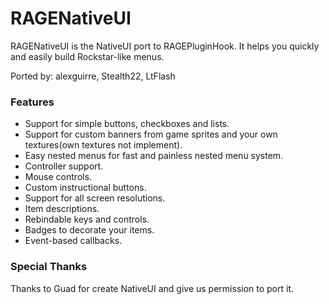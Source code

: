 # RAGENativeUI

RAGENativeUI is the NativeUI port to RAGEPluginHook. It helps you quickly and easily build Rockstar-like menus.

Ported by: alexguirre, Stealth22, LtFlash

### Features

* Support for simple buttons, checkboxes and lists.
* Support for custom banners from game sprites and your own textures(own textures not implement).
* Easy nested menus for fast and painless nested menu system.
* Controller support.
* Mouse controls.
* Custom instructional buttons.
* Support for all screen resolutions.
* Item descriptions.
* Rebindable keys and controls.
* Badges to decorate your items.
* Event-based callbacks.

### Special Thanks
Thanks to Guad for create NativeUI and give us permission to port it.
